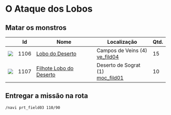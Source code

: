# O Ataque dos Lobos

## Matar os monstros

| | Id | Nome | Localização | Qtd. |
| - | - | - | - | - |
| <img src="https://file5s.ratemyserver.net/mobs/1106.gif"> | 1106 | <a href="https://ratemyserver.net/mob_db.php?mob_id=1106&small=1&back=1" target="_blank">Lobo do Deserto</a> | Campos de Veins (4)<br><a href="https://ratemyserver.net/index.php?page=npc_shop_warp&map=ve_fild04" target="_blank">ve_fild04</a> | 15 |
| <img src="https://file5s.ratemyserver.net/mobs/1107.gif"> | 1107 | <a href="https://ratemyserver.net/mob_db.php?mob_id=1107&small=1&back=1" target="_blank">Filhote Lobo do Deserto</a> | Deserto de Sograt (1)<br><a href="https://ratemyserver.net/index.php?page=npc_shop_warp&map=moc_fild01" target="_blank">moc_fild01</a> | 10 |

## Entregar a missão na rota

```
/navi prt_field03 110/90
```

